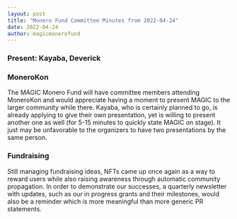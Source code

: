 ```yaml
---
layout: post
title: "Monero Fund Committee Minutes from 2022-04-24"
date: 2022-04-24
author: magicmonerofund
---
```


### Present: Kayaba, Deverick

### MoneroKon

The MAGIC Monero Fund will have committee members attending MoneroKon and would appreciate having a moment to present MAGIC to the larger community while there. Kayaba, who is certainly planned to go, is already applying to give their own presentation, yet is willing to present another one as well (for 5-15 minutes to quickly state MAGIC on stage). It just may be unfavorable to the organizers to have two presentations by the same person.

### Fundraising

Still managing fundraising ideas, NFTs came up once again as a way to reward users while also raising awareness through automatic community propagation. In order to demonstrate our successes, a quarterly newsletter with updates, such as our in progress grants and their milestones, would also be a reminder which is more meaningful than more generic PR statements.